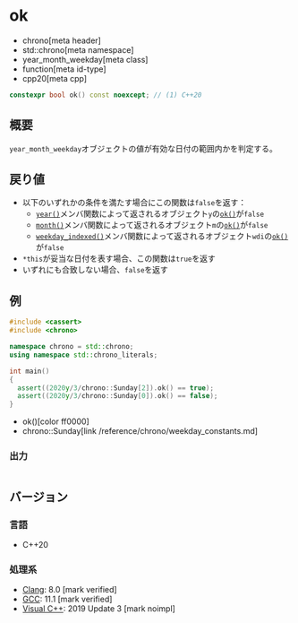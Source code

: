 # ok
* chrono[meta header]
* std::chrono[meta namespace]
* year_month_weekday[meta class]
* function[meta id-type]
* cpp20[meta cpp]

```cpp
constexpr bool ok() const noexcept; // (1) C++20
```

## 概要
`year_month_weekday`オブジェクトの値が有効な日付の範囲内かを判定する。


## 戻り値
- 以下のいずれかの条件を満たす場合にこの関数は`false`を返す：
    - [`year()`](year.md)メンバ関数によって返されるオブジェクト`y`の[`ok()`](/reference/chrono/year/ok.md)が`false`
    - [`month()`](month.md)メンバ関数によって返されるオブジェクト`m`の[`ok()`](/reference/chrono/month/ok.md)が`false`
    - [`weekday_indexed()`](weekday_indexed.md)メンバ関数によって返されるオブジェクト`wdi`の[`ok()`](/reference/chrono/weekday_indexed/ok.md)が`false`
- `*this`が妥当な日付を表す場合、この関数は`true`を返す
- いずれにも合致しない場合、`false`を返す


## 例
```cpp example
#include <cassert>
#include <chrono>

namespace chrono = std::chrono;
using namespace std::chrono_literals;

int main()
{
  assert((2020y/3/chrono::Sunday[2]).ok() == true);
  assert((2020y/3/chrono::Sunday[0]).ok() == false);
}
```
* ok()[color ff0000]
* chrono::Sunday[link /reference/chrono/weekday_constants.md]

### 出力
```
```

## バージョン
### 言語
- C++20

### 処理系
- [Clang](/implementation.md#clang): 8.0 [mark verified]
- [GCC](/implementation.md#gcc): 11.1 [mark verified]
- [Visual C++](/implementation.md#visual_cpp): 2019 Update 3 [mark noimpl]
